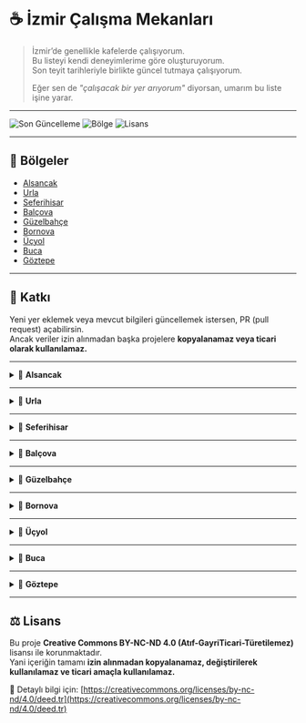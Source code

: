 # ☕ İzmir Çalışma Mekanları

> İzmir’de genellikle kafelerde çalışıyorum.  
> Bu listeyi kendi deneyimlerime göre oluşturuyorum.  
> Son teyit tarihleriyle birlikte güncel tutmaya çalışıyorum.  
>
> Eğer sen de *"çalışacak bir yer arıyorum"* diyorsan, umarım bu liste işine yarar.  

---

![Son Güncelleme](https://img.shields.io/badge/Son_güncelleme-Ekim_2025-blue?style=flat-square)
![Bölge](https://img.shields.io/badge/Bölge-9-green?style=flat-square)
![Lisans](https://img.shields.io/badge/Lisans-CC_BY--NC--ND_4.0-lightgrey?style=flat-square)

---

## 📍 Bölgeler
- [Alsancak](#-alsancak)
- [Urla](#-urla)
- [Seferihisar](#-seferihisar)
- [Balçova](#-balçova)
- [Güzelbahçe](#-güzelbahçe)
- [Bornova](#-bornova)
- [Üçyol](#-üçyol)
- [Buca](#-buca)
- [Göztepe](#-göztepe)

---

## 🔔 Katkı
Yeni yer eklemek veya mevcut bilgileri güncellemek istersen, PR (pull request) açabilirsin.  
Ancak veriler izin alınmadan başka projelere **kopyalanamaz veya ticari olarak kullanılamaz.**

---

<details>
<summary>📍 <b>Alsancak</b></summary>

| ☕ Mekan | 🔌 Priz | 🚀 İnternet | 🔊 Gürültü | 🕒 Saatler | 📆 Son Teyit | 📸 Instagram | 📝 Not |
|----------|----------|-------------|-------------|-------------|----------------|---------------|--------|
| **Kahve Dünyası (Kültür Sanat Fabrikası)** | ✅ Çalışma masalarında mevcut | ⚡ 20 Mbps | 🔉 7/10 | 10:00 - 22:00 | - | [@kahvedunyasi](https://www.instagram.com/kahvedunyasi/) | Üst katta odalar var, öğrenciler bazen 2-3 kişi geçip kapıyı kapatıyor. Girip kullanabilirsiniz, kişiye özel ayrılmış oda sistemi yok. Direkt çalışma odaları çok rahat, sakin. |

</details>

---

<details>
<summary>📍 <b>Urla</b></summary>

| ☕ Mekan | 🔌 Priz | 🚀 İnternet | 🔊 Gürültü | 🕒 Saatler | 📆 Son Teyit | 📸 Instagram | 📝 Not |
|----------|----------|-------------|-------------|-------------|----------------|---------------|--------|
| **Baristocrat** | ⚡ Çoğu masada mevcut | 🚀 15 Mbps | 🔉 9/10 | 10:00 - 22:00 | - | [@baristocrat3rd](https://instagram.com/baristocrat3rd) | Yazın içerisi sıcak ve sınırlı alan var ama kahveleri güzel. |

</details>

---

<details>
<summary>📍 <b>Seferihisar</b></summary>

| ☕ Mekan | 🔌 Priz | 🚀 İnternet | 🔊 Gürültü | 🕒 Saatler | 📆 Son Teyit | 📸 Instagram | 📝 Not |
|----------|----------|-------------|-------------|-------------|----------------|---------------|--------|
| **Tuck** | ⚡ Çoğu masada mevcut | 🚀 250 Mbps | 🔉 2/10 | 10:00 - 22:00 | - | [@tuckcoffee](https://instagram.com/tuckcoffee) | İzmir dışında olmasına rağmen en keyifli yerlerden biri. İnterneti hızlı, sessiz ve havadar. |

</details>

---

<details>
<summary>📍 <b>Balçova</b></summary>

| ☕ Mekan | 🔌 Priz | 🚀 İnternet | 🔊 Gürültü | 🕒 Saatler | 📆 Son Teyit | 📸 Instagram | 📝 Not |
|----------|----------|-------------|-------------|-------------|----------------|---------------|--------|
| **İstinyePark Teras** | ⚡ Çoğu masada mevcut | 🚀 15 Mbps | 🔉 8/10 | 10:00 - 01:00 | - | [@istinyeparkteras](https://instagram.com/istinyeparkteras) | Tekli masalar rahat, görüşme yapmak için uygun, hafif karanlık. |
| **İstinyePark Penguen** | ❌ Yok | 🚀 65 Mbps | 🔉 3/10 | 10:00 - 22:00 | - | [@penguen.kitabevi](https://instagram.com/penguen.kitabevi) | Alt katta uygun değil, üst kattakiler kısa süreli çalışma için uygun. |
| **İstinyePark Nero** | ⚡ Çoğu masada mevcut | 🚀 45 Mbps | 🔉 9/10 | 10:00 - 22:00 | -| [@caffenero](https://instagram.com/caffenero) | Karanlık ve gürültülü ortam. |
| **İstinyePark Starbucks** | ⚡ Çoğu masada mevcut | 🚫 Belirtilmemiş | 🔉 9/10 | 10:00 - 22:00 | - | [@starbucks_tr](https://instagram.com/starbucks_tr) | 1 tane çalışma masası var ama genelde boş. |
| **Agora Nero** | ⚡ Çalışma masalarında | 🚀 5 Mbps | 🔉 9/10 | 10:00 - 22:00 | 2025-12 | [@caffenero](https://instagram.com/caffenero) | - |
| **Agora Gloria Jean's** | ⚡ Çalışma masalarında | 🚫 Çok yavaş | 🔉 9/10 | 10:00 - 22:00 | 2025-12 | [@gloriajeanscoffeetr](https://instagram.com/gloriajeanscoffeetr) | İnterneti zayıf. |
| **Agora Kahve Dünyası** | ❌ Yok | 🚫 Çok zayıf | 🔉 9/10 | 10:00 - 22:00 | 2025-12 | - | İnternet yok ama oturma alanı güzel. |
| **Robus Coffee** | ⚡ Az sayıda | 🚀 20 Mbps | 🔉 9/10 | 10:00 - 22:00 | - | [@robustcoffeeshop](https://instagram.com/robustcoffeeshop) | - |
| **Tuck (Kipa Karşısı)** | ⚡ Az sayıda | 🚀 200 Mbps | 🔉 9/10 | - | - | [@tuckcoffee](https://instagram.com/tuckcoffee) | Kalabalık ama hızlı internet. |
| **W.O.L Coffee Co. (Kipa Karşısı)** | ❌ Yok | 🚀 80 Mbps | 🔉 9/10 | - | 2025-10 | [@wolcoffeeco](https://instagram.com/wolcoffeeco) | Tekli masalar rahat. |

</details>

---

<details>
<summary>📍 <b>Güzelbahçe</b></summary>

| ☕ Mekan | 🔌 Priz | 🚀 İnternet | 🔊 Gürültü | 🕒 Saatler | 📆 Son Teyit | 📸 Instagram | 📝 Not |
|----------|----------|-------------|-------------|-------------|----------------|---------------|--------|
| **Tuck (Delicious)** | ⚡ Az sayıda | 🚀 20 Mbps | 🔉 9/10 | - | 2024-08 | [@tuckcoffee](https://instagram.com/tuckcoffee) | - |
| **1881 Cafe & Lounge** | ❌ Yok ya da çok az | 🚀 15 Mbps | 🔉 3/10 | - | - | [@1881cafelounge](https://instagram.com/1881cafelounge) | Öğlen saatlerinde sakin, ağaç altında huzurlu mekan. |

</details>

---

<details>
<summary>📍 <b>Bornova</b></summary>

| ☕ Mekan | 🔌 Priz | 🚀 İnternet | 🔊 Gürültü | 🕒 Saatler | 📆 Son Teyit | 📸 Instagram | 📝 Not |
|----------|----------|-------------|-------------|-------------|----------------|---------------|--------|
| **Brew Mood Coffee & Tea** | ⚡ Çalışma masalarında | 🚀 10 Mbps | 🔉 10/10 | 10:00 - 22:00 | - | [@brewmoodturkiye](https://instagram.com/brewmoodturkiye) | - |
| **Cope Of Coffee** | ⚡ Masaların altında | 🚀 177 Mbps | 🔉 5/10 | - | 2025-05 | [@copeof_coffee](https://www.instagram.com/copeof_coffee/) | - |

</details>

---

<details>
<summary>📍 <b>Üçyol</b></summary>

| ☕ Mekan | 🔌 Priz | 🚀 İnternet | 🔊 Gürültü | 🕒 Saatler | 📆 Son Teyit | 📸 Instagram | 📝 Not |
|----------|----------|-------------|-------------|-------------|----------------|---------------|--------|
| **Brew Mood Coffee & Tea** | ⚡ Çalışma masalarında | 🚀 169 Mbps | 🔉 7/10 | 10:00 - 22:00 | - | [@brewmoodturkiye](https://instagram.com/brewmoodturkiye) | Arka kısım toplantı için uygun, sessiz ama biraz karanlık. |

</details>

---

<details>
<summary>📍 <b>Buca</b></summary>

| ☕ Mekan | 🔌 Priz | 🚀 İnternet | 🔊 Gürültü | 🕒 Saatler | 📆 Son Teyit | 📸 Instagram | 📝 Not |
|----------|----------|-------------|-------------|-------------|----------------|---------------|--------|
| **Buckin** | ⚡ Çalışma masalarında mevcut | 🚀 40 Mbps | 🔉 8/10 | 10:00 - 22:00 | - | [@buckincoffee_tr](https://www.instagram.com/buckincoffee_tr/) | 3 katlı, yazın çok sıcak. Gürültülü ortam. |

</details>

---

<details>
<summary>📍 <b>Göztepe</b></summary>

| ☕ Mekan | 🔌 Priz | 🚀 İnternet | 🔊 Gürültü | 🕒 Saatler | 📆 Son Teyit | 📸 Instagram | 📝 Not |
|----------|----------|-------------|-------------|-------------|----------------|---------------|--------|
| **Tuck** | ✅ Çalışma odası var | 🚀 25 Mbps | 🔉 10/10 | - | - | [@tuckcoffee](https://instagram.com/tuckcoffee) | Sessiz çalışma odası var. Öğrenciler genelde ders çalışıyor. |

</details>

---

## ⚖️ Lisans

Bu proje **Creative Commons BY-NC-ND 4.0 (Atıf-GayriTicari-Türetilemez)** lisansı ile korunmaktadır.  
Yani içeriğin tamamı **izin alınmadan kopyalanamaz, değiştirilerek kullanılamaz ve ticari amaçla kullanılamaz.**

📄 Detaylı bilgi için: [https://creativecommons.org/licenses/by-nc-nd/4.0/deed.tr](https://creativecommons.org/licenses/by-nc-nd/4.0/deed.tr)
